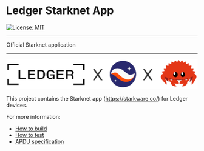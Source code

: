 # Ledger Starknet App
[![License: MIT](https://img.shields.io/badge/License-MIT-yellow.svg)](https://opensource.org/licenses/MIT)

-------------------

Official Starknet application

-------------------

<img src="docs/LedgerXStarknetXRust.png"/>


This project contains the Starknet app (https://starkware.co/) for Ledger devices.

For more information:

- [How to build](docs/build.md)
- [How to test](docs/test.md)
- [APDU specification](docs/apdu.md)
